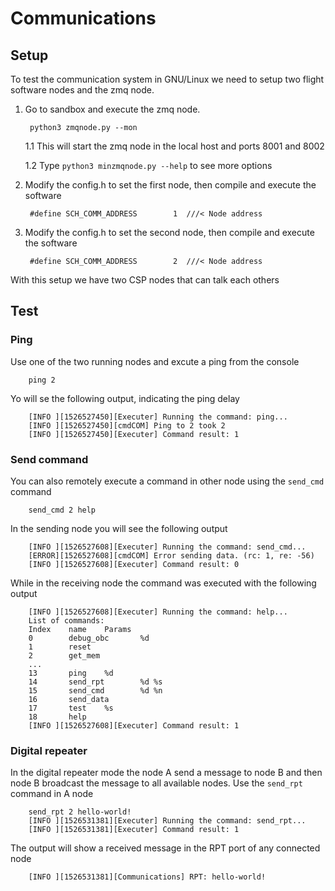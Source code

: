 # Communications

## Setup
To test the communication system in GNU/Linux we need to setup two flight 
software nodes and the zmq node.

1. Go to sandbox and execute the zmq node.
        
        python3 zmqnode.py --mon
    
    1.1 This will start the zmq node in the local host and ports 8001 and 8002
    
    1.2 Type ```python3 minzmqnode.py --help``` to see more options
    
2. Modify the config.h to set the first node, then compile and execute the software

        #define SCH_COMM_ADDRESS        1  ///< Node address

3. Modify the config.h to set the second node, then compile and execute the software

        #define SCH_COMM_ADDRESS        2  ///< Node address
        
With this setup we have two CSP nodes that can talk each others

## Test

### Ping
Use one of the two running nodes and excute a ping from the console

        ping 2

Yo will se the following output, indicating the ping delay

        [INFO ][1526527450][Executer] Running the command: ping...
        [INFO ][1526527450][cmdCOM] Ping to 2 took 2
        [INFO ][1526527450][Executer] Command result: 1

### Send command
You can also remotely execute a command in other node using the ```send_cmd```
command

        send_cmd 2 help
        
In the sending node you will see the following output

        [INFO ][1526527608][Executer] Running the command: send_cmd...
        [ERROR][1526527608][cmdCOM] Error sending data. (rc: 1, re: -56)
        [INFO ][1526527608][Executer] Command result: 0
        
While in the receiving node the command was executed with the following output

        [INFO ][1526527608][Executer] Running the command: help...
        List of commands:
        Index    name    Params
        0        debug_obc       %d
        1        reset   
        2        get_mem         
        ...   
        13       ping    %d
        14       send_rpt        %d %s
        15       send_cmd        %d %n
        16       send_data       
        17       test    %s
        18       help    
        [INFO ][1526527608][Executer] Command result: 1

### Digital repeater

In the digital repeater mode the node A send a message to node B and then node
B broadcast the message to all available nodes. Use the ```send_rpt``` command
in A node

        send_rpt 2 hello-world!
        [INFO ][1526531381][Executer] Running the command: send_rpt...
        [INFO ][1526531381][Executer] Command result: 1
        
The output will show a received message in the RPT port of any connected node

        [INFO ][1526531381][Communications] RPT: hello-world!
        
 